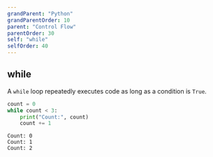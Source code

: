 ```yaml
---
grandParent: "Python"
grandParentOrder: 10
parent: "Control Flow"
parentOrder: 30
self: "while"
selfOrder: 40
---
```


## while
A `while` loop repeatedly executes code as long as a condition is `True`.

```python
count = 0
while count < 3:
    print("Count:", count)
    count += 1
```
```output
Count: 0
Count: 1
Count: 2
```

